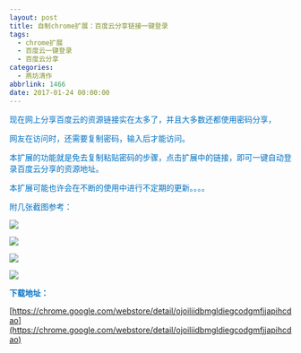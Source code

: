 ```yaml
---
layout: post
title: 自制chrome扩展：百度云分享链接一键登录
tags:
  - chrome扩展
  - 百度云一键登录
  - 百度云分享
categories:
  - 燕坊清作
abbrlink: 1466
date: 2017-01-24 00:00:00
---
```


<!-- build time:Sat Jun 23 2018 12:05:16 GMT+0800 (中国标准时间) -->

<span style="color:#0070c0">现在网上分享百度云的资源链接实在太多了，并且大多数还都使用密码分享，</span>

<span style="color:#0070c0">网友在访问时，还需要复制密码，输入后才能访问。</span>

<span style="color:#0070c0">本扩展的功能就是免去复制粘贴密码的步骤，点击扩展中的链接，即可一键自动登录百度云分享的资源地址。</span>

<span style="color:#0070c0">本扩展可能也许会在不断的使用中进行不定期的更新。。。。</span>

<span style="color:#0070c0">附几张截图参考：</span>

<span style="color:#0070c0">![](https://lh3.googleusercontent.com/kG3Us1xpA5dfoX3vAwxeekFYjUCg11V1KjcEj74dKxDYsPSRCu4gFnRgmZ81aPjMqUQkqnTinw=s640-h400-e365-rw)</span>

<span style="color:#0070c0">![](https://lh3.googleusercontent.com/_9JQwpqdmYupZh9PmBGM9VKNraDuKWS1QbFoUWSEkjkJ0pmYFNXFWR4c9SPPn50JkQzucVHI=s640-h400-e365-rw)</span>

<span style="color:#0070c0">![](https://lh3.googleusercontent.com/0gMRIJcteDelj9p-_onQrKQWpP1YPOfKOAoHhJpMKmXqSmtGzgX0SLazfGPBOP6wecT7ZbO_=s640-h400-e365-rw)</span>

<span style="color:#0070c0">![](https://lh3.googleusercontent.com/QdQbQhYYwkGDkJbMwkEF5Vm0koFkW1ZuMPsr709i9A8DNd40zQC4m4FGHsL04KXhsLiK_w_OFA=s640-h400-e365-rw)</span>

**<span style="color:#0070c0">下载地址：</span>**

[https://chrome.google.com/webstore/detail/ojoiliidbmgldiegcodgmfjjapihcdao](https://chrome.google.com/webstore/detail/ojoiliidbmgldiegcodgmfjjapihcdao)
<!-- rebuild by neat -->